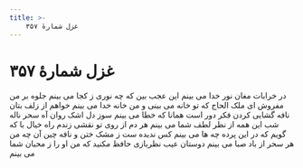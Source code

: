 ```yaml
---
title: >-
    غزل شمارهٔ ۳۵۷
---
```

# غزل شمارهٔ ۳۵۷

در خرابات مغان نور خدا می بینم
این عجب بین که چه نوری ز کجا می بینم
جلوه بر من مفروش ای ملک الحاج که تو
خانه می بینی و من خانه خدا می بینم
خواهم از زلف بتان نافه گشایی کردن
فکر دور است همانا که خطا می بینم
سوز دل اشک روان آه سحر ناله شب
این همه از نظر لطف شما می بینم
هر دم از روی تو نقشی زندم راه خیال
با که گویم که در این پرده چه ها می بینم
کس ندیده ست ز مشک ختن و نافه چین
آن چه من هر سحر از باد صبا می بینم
دوستان عیب نظربازی حافظ مکنید
که من او را ز محبان شما می بینم
